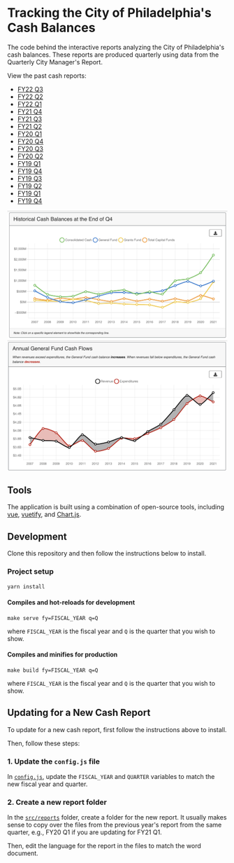 # Tracking the City of Philadelphia's Cash Balances

The code behind the interactive reports analyzing the City of Philadelphia's cash balances. 
These reports are produced quarterly using data from the Quarterly City Manager's Report. 

View the past cash reports:

- [FY22 Q3](https://controller.phila.gov/philadelphia-audits/cash-report-fiscal-year-2022-q3/)
- [FY22 Q2](https://controller.phila.gov/philadelphia-audits/cash-report-fiscal-year-2022-q2/)
- [FY22 Q1](https://controller.phila.gov/philadelphia-audits/cash-report-fiscal-year-2022-q1/)
- [FY21 Q4](https://controller.phila.gov/philadelphia-audits/cash-report-fiscal-year-2021/)
- [FY21 Q3](https://controller.phila.gov/philadelphia-audits/cash-report-fiscal-year-2021-q3/)
- [FY21 Q2](https://controller.phila.gov/philadelphia-audits/cash-report-fiscal-year-2021-q2/)
- [FY20 Q1](https://controller.phila.gov/philadelphia-audits/cash-report-fiscal-year-2021-q1/)
- [FY20 Q4](https://controller.phila.gov/philadelphia-audits/cash-report-fiscal-year-2020/)
- [FY20 Q3](https://controller.phila.gov/philadelphia-audits/cash-report-fiscal-year-2020-q3/)
- [FY20 Q2](https://controller.phila.gov/philadelphia-audits/cash-report-fiscal-year-2020-q2/)
- [FY19 Q1](https://controller.phila.gov/philadelphia-audits/cash-report-fiscal-year-2020-q1/)
- [FY19 Q4](https://controller.phila.gov/philadelphia-audits/cash-report-fiscal-year-2019/)
- [FY19 Q3](https://controller.phila.gov/philadelphia-audits/cash-report-fiscal-year-2019-q3/)
- [FY19 Q2](https://controller.phila.gov/philadelphia-audits/cash-report-fiscal-year-2019-q2/)
- [FY19 Q1](https://controller.phila.gov/philadelphia-audits/cash-report-fiscal-year-2019-q1/)
- [FY19 Q4](https://controller.phila.gov/philadelphia-audits/cash-report-fiscal-year-2018/)


![Interactive Dashboard Part 1](public/screenshot-1.png)
![Interactive Dashboard Part 2](public/screenshot-2.png)

## Tools

The application is built using a combination of open-source tools, including
[vue](https://github.com/vuejs/vue), [vuetify](https://github.com/vuetifyjs/vuetify), and [Chart.js](https://github.com/chartjs).


## Development

Clone this repository and then follow the 
instructions below to install.

### Project setup
```
yarn install
```
#### Compiles and hot-reloads for development
```
make serve fy=FISCAL_YEAR q=Q
```

where `FISCAL_YEAR` is the fiscal year and `Q` is the quarter that you wish to show.

#### Compiles and minifies for production
```
make build fy=FISCAL_YEAR q=Q
```
where `FISCAL_YEAR` is the fiscal year and `Q` is the quarter that you wish to show.


## Updating for a New Cash Report

To update for a new cash report, first follow the 
instructions above to install.

Then, follow these steps:

### 1. Update the `config.js` file

In [`config.js`](./src/config.js), update the `FISCAL_YEAR` and `QUARTER` variables to match the new fiscal year and quarter.

### 2. Create a new report folder

In the [`src/reports`](./src/reports) folder, create a folder for the new report. It usually makes sense to copy over the files from the previous year's
report from the same quarter, e.g., FY20 Q1 if you 
are updating for FY21 Q1. 

Then, edit the language for the report in the 
files to match the word document.